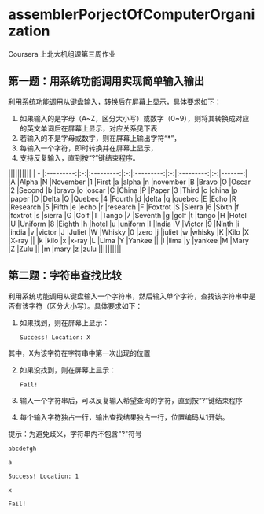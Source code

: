 # assemblerPorjectOfComputerOrganization
Coursera 上北大机组课第三周作业

## 第一题：用系统功能调用实现简单输入输出

利用系统功能调用从键盘输入，转换后在屏幕上显示，具体要求如下：

1. 如果输入的是字母（A~Z，区分大小写）或数字（0~9），则将其转换成对应的英文单词后在屏幕上显示，对应关系见下表
2. 若输入的不是字母或数字，则在屏幕上输出字符“*”，
3. 每输入一个字符，即时转换并在屏幕上显示，
4. 支持反复输入，直到按“?”键结束程序。

||||||||||
| - |:---------:|:-:|:---------:|:-:|:---------:|:-:|:---------:|:-:|-------:|
|A	|Alpha	    |N	|November	|1	|First  	|a	|alpha	    |n	|november
|B	|Bravo	    |O	|Oscar	    |2	|Second	    |b	|bravo	    |o	|oscar
|C	|China	    |P	|Paper	    |3	|Third	    |c	|china	    |p	|paper
|D	|Delta	    |Q	|Quebec	    |4	|Fourth	    |d	|delta	    |q	|quebec
|E	|Echo	    |R	|Research	|5	|Fifth  	|e	|echo	    |r	|research
|F	|Foxtrot	|S	|Sierra	    |6	|Sixth  	|f	|foxtrot	|s	|sierra
|G	|Golf	    |T	|Tango	    |7	|Seventh	|g	|golf	    |t	|tango
|H	|Hotel	    |U	|Uniform	|8	|Eighth	    |h	|hotel	    |u  |uniform
|I	|India	    |V	|Victor	    |9	|Ninth  	|i	|india	    |v	|victor
|J	|Juliet	    |W	|Whisky	    |0	|zero	    |j	|juliet	    |w	|whisky
|K	|Kilo	    |X	|X-ray	    ||              |k	|kilo	    |x	|x-ray
|L	|Lima	    |Y	|Yankee		||              |l	|lima	    |y	|yankee
|M	|Mary	    |Z	|Zulu		||              |m	|mary	    |z	|zulu
||||||||||

## 第二题：字符串查找比较

利用系统功能调用从键盘输入一个字符串，然后输入单个字符，查找该字符串中是否有该字符（区分大小写）。具体要求如下：

1. 如果找到，则在屏幕上显示：

    `Success! Location: X`

其中，X为该字符在字符串中第一次出现的位置

2. 如果没找到，则在屏幕上显示：

   `Fail!`

3. 输入一个字符串后，可以反复输入希望查询的字符，直到按“?”键结束程序

4. 每个输入字符独占一行，输出查找结果独占一行，位置编码从1开始。

提示：为避免歧义，字符串内不包含"?"符号

`abcdefgh`

`a`

 `Success! Location: 1`
   
`x`
    
`Fail!`